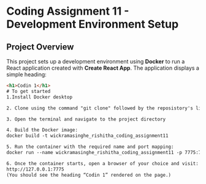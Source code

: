 # Coding Assignment 11 - Development Environment Setup

## Project Overview
This project sets up a development environment using **Docker** to run a React application created with **Create React App**.
The application displays a simple heading:

```html
<h1>Codin 1</h1>
# To get started
1.Install Docker desktop

2. Clone using the command "git clone" followed by the reposistory's link or download the zip file

3. Open the terminal and navigate to the project directory

4. Build the Docker image:
docker build -t wickramasinghe_rishitha_coding_assignment11

5. Run the container with the required name and port mapping:
docker run --name wickramasinghe_rishitha_coding_assignment11 -p 7775:7775 wickramasinghe_rishitha_coding_assignment11

6. Once the container starts, open a browser of your choice and visit:
http://127.0.0.1:7775
(You should see the heading “Codin 1” rendered on the page.)